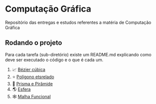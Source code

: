 # Computação Gráfica
Repositório das entregas e estudos referentes a matéria de Computação Gráfica

## Rodando o projeto
Para cada tarefa (sub-diretório) existe um README.md explicando como deve ser executado
o código e o que é cada um.

1. 📈 [Bézier cúbica](bezier/README.md)
2. ⭐ [Polígono etsrelado](tarefa2/README.md)
3. 🗻 [Prisma e Pirâmide](tarefa3/README.md)
4. 🌎 [Esfera](esfera/README.md)
5. 🕸️ [Malha Funcional](malha_funcional/README.md)
